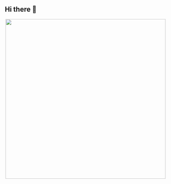 ## Hi there 👋

<div id='header' align='center'>
  <img src='https://media.giphy.com/media/ql4RdCMLHEsBAfcIY1/giphy.gif?cid=ecf05e472dyqsr1dbnb49avoit8wtmdjct3gyu0pbklci0sn&ep=v1_gifs_search&rid=giphy.gif&ct=g' width='500'/>
</div>
